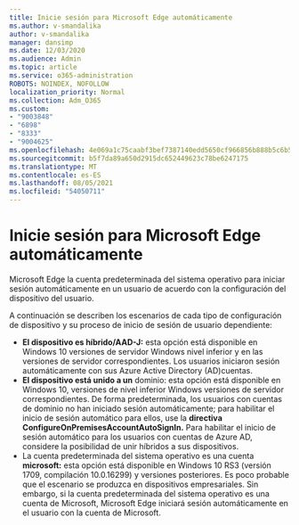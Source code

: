 ```yaml
---
title: Inicie sesión para Microsoft Edge automáticamente
ms.author: v-smandalika
author: v-smandalika
manager: dansimp
ms.date: 12/03/2020
ms.audience: Admin
ms.topic: article
ms.service: o365-administration
ROBOTS: NOINDEX, NOFOLLOW
localization_priority: Normal
ms.collection: Adm_O365
ms.custom:
- "9003848"
- "6898"
- "8333"
- "9004625"
ms.openlocfilehash: 4e069a1c75caabf3bef7387140edd5650cf966856b888b5c6b5618a603986d6d
ms.sourcegitcommit: b5f7da89a650d2915dc652449623c78be6247175
ms.translationtype: MT
ms.contentlocale: es-ES
ms.lasthandoff: 08/05/2021
ms.locfileid: "54050711"
---
```

# <a name="sign-in-to-microsoft-edge-automatically"></a>Inicie sesión para Microsoft Edge automáticamente

Microsoft Edge la cuenta predeterminada del sistema operativo para iniciar sesión automáticamente en un usuario de acuerdo con la configuración del dispositivo del usuario. 

A continuación se describen los escenarios de cada tipo de configuración de dispositivo y su proceso de inicio de sesión de usuario dependiente:

- **El dispositivo es híbrido/AAD-J:** esta opción está disponible en Windows 10 versiones de servidor Windows nivel inferior y en las versiones de servidor correspondientes. Los usuarios iniciaron sesión automáticamente con sus Azure Active Directory (AD)cuentas.
- **El dispositivo está unido a un** dominio: esta opción está disponible en Windows 10, versiones de nivel inferior Windows versiones de servidor correspondientes. De forma predeterminada, los usuarios con cuentas de dominio no han iniciado sesión automáticamente; para habilitar el inicio de sesión automático para ellos, use la **directiva ConfigureOnPremisesAccountAutoSignIn.** Para habilitar el inicio de sesión automático para los usuarios con cuentas de Azure AD, considere la posibilidad de unir híbridos a sus dispositivos.
- La cuenta predeterminada del sistema operativo es una cuenta **microsoft:** esta opción está disponible en Windows 10 RS3 (versión 1709, compilación 10.0.16299) y versiones posteriores. Es poco probable que el escenario se produzca en dispositivos empresariales. Sin embargo, si la cuenta predeterminada del sistema operativo es una cuenta de Microsoft, Microsoft Edge iniciará sesión automáticamente en el usuario con la cuenta de Microsoft.
 
 
